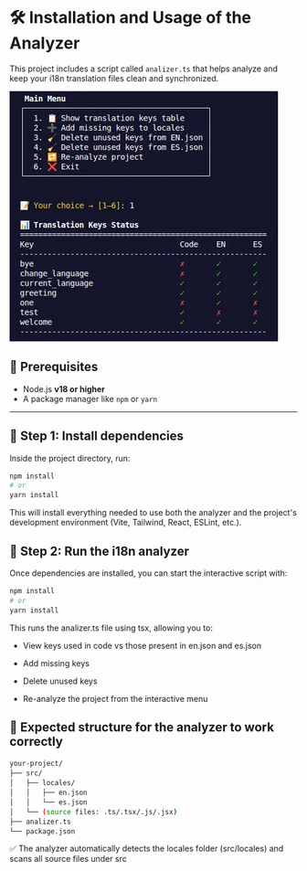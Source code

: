 # 🛠️ Installation and Usage of the Analyzer

This project includes a script called `analizer.ts` that helps analyze and keep your i18n translation files clean and synchronized.

![Analyzer Preview](src/assets/readme.webp)

## 📌 Prerequisites

- Node.js **v18 or higher**
- A package manager like `npm` or `yarn`

---

## 🔧 Step 1: Install dependencies

Inside the project directory, run:

```bash
npm install
# or
yarn install
```

This will install everything needed to use both the analyzer and the project's development environment (Vite, Tailwind, React, ESLint, etc.).

## 📌 Step 2: Run the i18n analyzer

Once dependencies are installed, you can start the interactive script with:

```bash
npm install
# or
yarn install
```

This runs the analizer.ts file using tsx, allowing you to:

- View keys used in code vs those present in en.json and es.json

- Add missing keys

- Delete unused keys

- Re-analyze the project from the interactive menu

## 📁 Expected structure for the analyzer to work correctly

```bash
your-project/
├── src/
│   ├── locales/
│   │   ├── en.json
│   │   └── es.json
│   └── (source files: .ts/.tsx/.js/.jsx)
├── analizer.ts
└── package.json

```

✅ The analyzer automatically detects the locales folder (src/locales) and scans all source files under src
